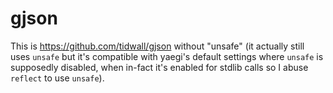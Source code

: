 # gjson

This is https://github.com/tidwall/gjson without "unsafe" (it actually still uses `unsafe`
but it's compatible with yaegi's default settings where `unsafe` is supposedly disabled, when
in-fact it's enabled for stdlib calls so I abuse `reflect` to use `unsafe`).
